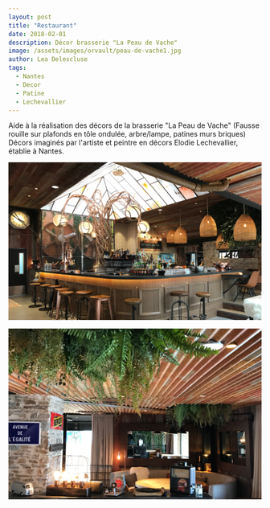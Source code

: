 ```yaml
---
layout: post
title: "Restaurant"
date: 2018-02-01
description: Décor brasserie "La Peau de Vache"
image: /assets/images/orvault/peau-de-vache1.jpg
author: Lea Delescluse
tags:
  - Nantes
  - Decor
  - Patine
  - Lechevallier
---
```

Aide à la réalisation des décors de la brasserie "La Peau de Vache" 
(Fausse rouille sur plafonds en tôle ondulée, arbre/lampe, patines murs briques)
Décors imaginés par l'artiste et peintre en décors Elodie Lechevallier, établie à Nantes.

![Placeholder](/assets/images/orvault/peau-de-vache2.jpg)

![Placeholder](/assets/images/orvault/peau-de-vache3.jpg)
